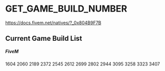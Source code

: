 # GET_GAME_BUILD_NUMBER
https://docs.fivem.net/natives/?_0x804B9F7B

## Current Game Build List
##### FiveM
1604
2060
2189
2372
2545
2612
2699
2802
2944
3095
3258
3323
3407